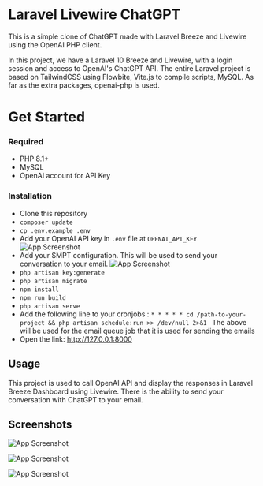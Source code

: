 # Laravel Livewire ChatGPT

This is a simple clone of ChatGPT made with Laravel Breeze and Livewire using the OpenAI PHP client.

In this project, we have a Laravel 10 Breeze and Livewire, with a login session and access to OpenAI's ChatGPT API. The entire Laravel project is based on TailwindCSS using Flowbite, Vite.js to compile scripts, MySQL. As far as the extra packages, openai-php is used.

# Get Started

### Required

-   PHP 8.1+
-   MySQL
-   OpenAI account for API Key

### Installation

-   Clone this repository
-   `composer update`
-   `cp .env.example .env`
-   Add your OpenAI API key in `.env` file at `OPENAI_API_KEY`
    ![App Screenshot](https://i.imgur.com/e8IdRtB.png)
-   Add your SMPT configuration. This will be used to send your conversation to your email.
    ![App Screenshot](https://i.imgur.com/Vh0SJuy.png)
-   `php artisan key:generate`
-   `php artisan migrate`
-   `npm install`
-   `npm run build`
-   `php artisan serve`
-   Add the following line to your cronjobs :
    `* * * * * cd /path-to-your-project && php artisan schedule:run >> /dev/null 2>&1
`
    The above will be used for the email queue job that it is used for sending the emails
-   Open the link: http://127.0.0.1:8000

## Usage

This project is used to call OpenAI API and display the responses in Laravel Breeze Dashboard using Livewire.
There is the ability to send your conversation with ChatGPT to your email.

## Screenshots

![App Screenshot](https://i.imgur.com/bU2qNWm.png)

![App Screenshot](https://i.imgur.com/bqPrBnL.png)

![App Screenshot](https://i.imgur.com/KiwGh64.png)
